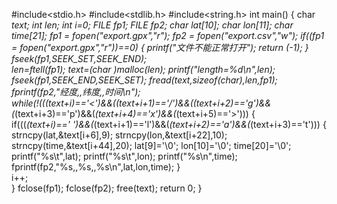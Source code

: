 #include<stdio.h>
#include<stdlib.h>
#include<string.h>
int main()
{
    char *text;
    int len;
    int i=0;
    FILE *fp1;
    FILE *fp2;
    char lat[10];
    char lon[11];
    char time[21];
	fp1 = fopen("export.gpx","r");
	fp2 = fopen("export.csv","w");
	if((fp1 = fopen("export.gpx","r"))==0)
    {
        printf("文件不能正常打开");
        return (-1);
    }              
    fseek(fp1,SEEK_SET,SEEK_END);                 
    len=ftell(fp1);
    text=(char *)malloc(len);
    printf("length=%d\n",len);  
    fseek(fp1,SEEK_END,SEEK_SET);
    fread(text,sizeof(char),len,fp1);
	fprintf(fp2,"经度,,纬度,,时间\n");  
    while(!((*(text+i)=='<')&&(*(text+i+1)=='/')&&(*(text+i+2)=='g')&&(*(text+i+3)=='p')&&(*(text+i+4)=='x')&&(*(text+i+5)=='>')))
    {   
		if(((*(text+i)==' ')&&(*(text+i+1)=='l')&&(*(text+i+2)=='a')&&(*(text+i+3)=='t')))
    	{
    		strncpy(lat,&text[i+6],9);
    		strncpy(lon,&text[i+22],10);
    		strncpy(time,&text[i+44],20);
   			lat[9]='\0';
   			lon[10]='\0';
   			time[20]='\0';
			printf("%s\t",lat);
			printf("%s\t",lon);
			printf("%s\n",time);
			fprintf(fp2,"%s,,%s,,%s\n",lat,lon,time);
		}		
    	i++;		
	}
    fclose(fp1);
    fclose(fp2);
    free(text);
	return 0;
}
